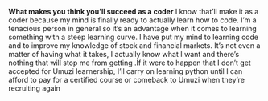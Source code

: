 
**What makes you think you’ll succeed as a coder**
I know that’ll make it as a coder because my mind is finally ready to actually learn how to code. I’m a tenacious person in general so it’s an advantage when it comes to learning something with a steep learning curve. I have put my mind to learning code and to improve my knowledge of stock and financial markets. It’s not even a matter of having what it takes, I actually know what I want and there’s nothing that will stop me from getting .If it were to happen that I don’t get accepted for Umuzi learnership, I’ll carry on learning python until I can afford to pay for a certified course or comeback to Umuzi when they’re recruiting again

